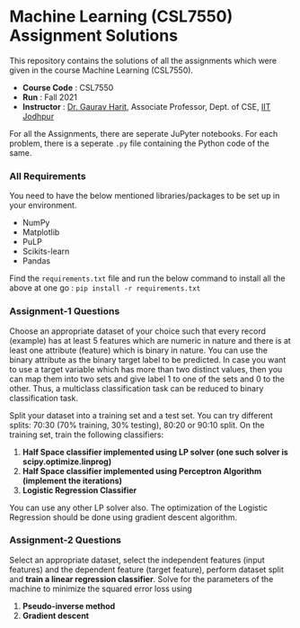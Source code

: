 # Machine Learning (CSL7550) Assignment Solutions
This repository contains the solutions of all the assignments which were given in the course Machine Learning (CSL7550).
- **Course Code** : CSL7550
- **Run** : Fall 2021
- **Instructor** : [Dr. Gaurav Harit](http://home.iitj.ac.in/~gharit/gharit/), Associate Professor, Dept. of CSE, [IIT Jodhpur](https://www.iitj.ac.in/)

For all the Assignments, there are seperate JuPyter notebooks. For each problem, there is a seperate `.py` file containing the Python code of the same.

### All Requirements
You need to have the below mentioned libraries/packages to be set up in your environment.
- NumPy
- Matplotlib
- PuLP
- Scikits-learn
- Pandas

Find the `requirements.txt` file and run the below command to install all the above at one go : `pip install -r requirements.txt`

### Assignment-1 Questions
Choose an appropriate dataset of your choice such that every record (example) has at least 5 features which are numeric in nature and there is at least one attribute (feature) which is binary in nature. You can use the binary attribute as the binary target label to be predicted. In case you want to use a target variable which has more than two distinct values, then you can map them into two sets and give label 1 to one of the sets and 0 to the other. Thus, a multiclass classification task can be reduced to binary classification task.

Split your dataset into a training set and a test set. You can try different splits: 70:30 (70% training, 30% testing), 80:20 or 90:10 split.
On the training set, train the following classifiers:

1. **Half Space classifier implemented using LP solver (one such solver is scipy.optimize.linprog)**
2. **Half Space classifier implemented using Perceptron Algorithm (implement the iterations)**
3. **Logistic Regression Classifier**

You can use any other LP solver also. The optimization of the Logistic Regression should be done using gradient descent algorithm.

### Assignment-2 Questions
Select an appropriate dataset, select the independent features (input features) and the dependent feature (target feature), perform dataset split and **train a linear regression classifier**. Solve for the parameters of the machine to minimize the squared error loss using
1. **Pseudo-inverse method**
2. **Gradient descent**
